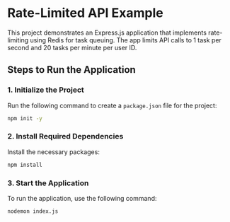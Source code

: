# Rate-Limited API Example

This project demonstrates an Express.js application that implements rate-limiting using Redis for task queuing. The app limits API calls to 1 task per second and 20 tasks per minute per user ID.

## Steps to Run the Application

### 1. Initialize the Project
Run the following command to create a `package.json` file for the project: 
```bash
npm init -y 
````
### 2. Install Required Dependencies
Install the necessary packages:
```bash
npm install  
````
### 3. Start the Application
To run the application, use the following command:
```bash
nodemon index.js 
````


